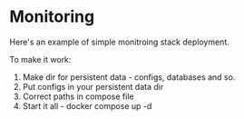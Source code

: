 # Monitoring

Here's an example of simple monitroing stack deployment. 

To make it work: 

1. Make dir for persistent data - configs, databases and so. 
2. Put configs in your persistent data dir
3. Correct paths in compose file
4. Start it all - docker compose up -d
